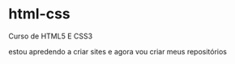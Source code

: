 # html-css
 Curso de HTML5 E CSS3

estou apredendo a criar sites e agora vou criar meus repositórios